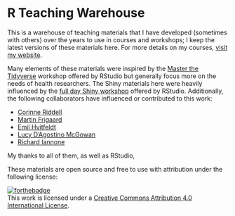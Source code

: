 
<!-- README.md is generated from README.Rmd. Please edit that file -->

# R Teaching Warehouse

<!-- badges: start -->

<!-- badges: end -->

This is a warehouse of teaching materials that I have developed
(sometimes with others) over the years to use in courses and workshops;
I keep the latest versions of these materials here. For more details on
my courses, [visit my website](https://malco.io/training/).

Many elements of these materials were inspired by the [Master the
Tidyverse](https://github.com/rstudio/master-the-tidyverse) workshop
offered by RStudio but generally focus more on the needs of health
researchers. The Shiny materials here were heavily influenced by the
[full day Shiny workshop](https://github.com/dtkaplan/shinymark) offered
by RStudio. Additionally, the following collaborators have influenced or
contributed to this work:

  - [Corinne Riddell](https://corinne-riddell.github.io/)
  - [Martin Frigaard](https://www.martinfrigaard.io/)
  - [Emil Hvitfeldt](https://www.hvitfeldt.me/about/)
  - [Lucy D’Agostino McGowan](https://www.lucymcgowan.com/)
  - [Richard Iannone](https://randr.rocks/)

My thanks to all of them, as well as RStudio,

These materials are open source and free to use with attribution under
the following license:

[![forthebadge](https://forthebadge.com/images/badges/cc-by.svg)](https://creativecommons.org/licenses/by/4.0/)  
This work is licensed under a [Creative Commons Attribution 4.0
International License](https://creativecommons.org/licenses/by/4.0/).
